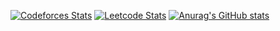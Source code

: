 [![Codeforces Stats](https://codeforces-readme-stats.vercel.app/api/card?username=Slava200)](https://codeforces.com/profile/Slava200)
[![Leetcode Stats](https://leetcard.jacoblin.cool/Slava_Buchnev?ext=contest)](https://leetcode.com/Slava_Buchnev)
[![Anurag's GitHub stats](https://github-readme-stats.vercel.app/api/top-langs/?username=Slava55555&show_icons=true&theme=dark)](https://github.com/anuraghazra/github-readme-stats)

